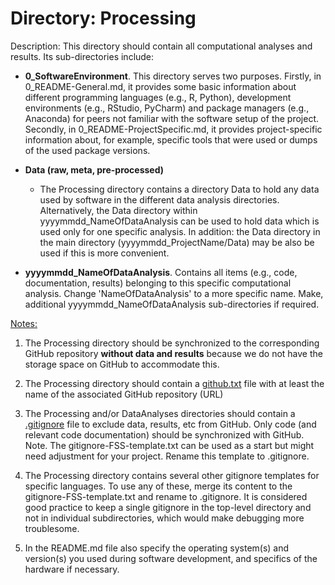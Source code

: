 # Directory: Processing

Description: This directory should contain all computational analyses and results. Its sub-directories include:

* **0_SoftwareEnvironment**. This directory serves two purposes. Firstly, in 0_README-General.md, it provides some basic information about different programming languages (e.g., R, Python), development environments (e.g., RStudio, PyCharm) and package managers (e.g., Anaconda) for peers not familiar with the software setup of the project. Secondly, in 0_README-ProjectSpecific.md, it provides project-specific information about, for example, specific tools that were used or dumps of the used package versions.

* **Data (raw, meta, pre-processed)**

  * The Processing directory contains a directory Data to hold any data used by software in the different data analysis directories. Alternatively, the Data directory within yyyymmdd_NameOfDataAnalysis can be used to hold data which is used only for one specific analysis. In addition: the Data directory in the main directory (yyyymmdd_ProjectName/Data) may be also be used if this is more convenient.

* **yyyymmdd_NameOfDataAnalysis**.  Contains all items (e.g., code, documentation, results) belonging to this specific computational analysis. Change 'NameOfDataAnalysis' to a more specific name. Make, additional yyyymmdd_NameOfDataAnalysis sub-directories if required.

  

<u>Notes:</u> 

1. The Processing directory should be synchronized to the corresponding GitHub repository **without data and results** because we do not have the storage space on GitHub to accommodate this. 

2. The Processing directory should contain a <u>github.txt</u> file with at least the name of  the associated GitHub repository (URL)

3. The Processing and/or DataAnalyses directories should contain a <u>.gitignore</u> file to exclude data, results, etc from GitHub. Only code (and relevant code documentation) should be synchronized with GitHub. Note. The gitignore-FSS-template.txt can be used as a start but might need adjustment for your project. Rename this template to .gitignore. 

4. The Processing directory contains several other gitignore templates for specific languages. To use any of these, merge its content to the gitignore-FSS-template.txt and rename to .gitignore.  It is considered good practice to keep a single gitignore in the top-level directory and not in individual subdirectories, which would make debugging more troublesome.
5. In the README.md file also specify the operating system(s) and version(s) you used during software development, and specifics of the hardware if necessary.

